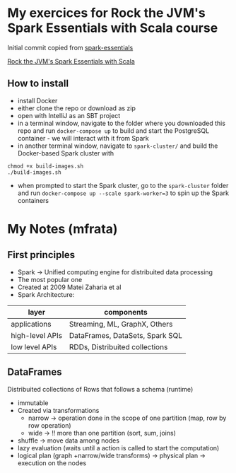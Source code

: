 # My exercices for Rock the JVM's Spark Essentials with Scala course

Initial commit copied from [spark-essentials](https://github.com/rockthejvm/spark-essentials)

[Rock the JVM's Spark Essentials with Scala](https://rockthejvm.com/course/spark-essentials)

## How to install

- install Docker
- either clone the repo or download as zip
- open with IntelliJ as an SBT project
- in a terminal window, navigate to the folder where you downloaded this repo and run `docker-compose up` to build and start the PostgreSQL container - we will interact with it from Spark
- in another terminal window, navigate to `spark-cluster/` and build the Docker-based Spark cluster with
```
chmod +x build-images.sh
./build-images.sh
```
- when prompted to start the Spark cluster, go to the `spark-cluster` folder and run `docker-compose up --scale spark-worker=3` to spin up the Spark containers



# My Notes (mfrata)

## First principles

* Spark -> Unified computing engine for distribuited data processing
* The most popular one
* Created at 2009 Matei Zaharia et al
* Spark Architecture:

| layer | components |
|---------------- | ------------------------------- |
| applications    | Streaming, ML, GraphX, Others   |
| high-level APIs | DataFrames, DataSets, Spark SQL |
| low level APIs  | RDDs, Distribuited collections  |

## DataFrames

Distribuited collections of Rows that follows a schema (runtime)

* immutable
* Created via transformations
  * narrow -> operation done in the scope of one partition (map, row by row operation)
  * wide -> !! more than one partition (sort, sum, joins)
* shuffle -> move data among nodes
* lazy evaluation (waits until a action is called to start the computation)
* logical plan (graph +narrow/wide transforms) -> physical plan -> execution on the nodes

